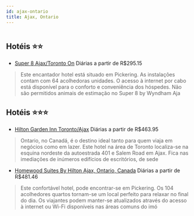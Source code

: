 ```yaml
---
id: ajax-ontario
title: Ajax, Ontario
---
```


<center><img src="http://photos.hotelbeds.com/giata/13/131281/131281a_hb_a_002.jpg" alt="" /></center>


## Hotéis ⭐️⭐️

-    [Super 8 Ajax/Toronto On](https://www.hurb.com/aud/https://www.hurb.com/hoteis/ajax/super-8-ajax-toronto-on-JNP-JP065432?cmp=18055) Diárias a partir de R$295.15
   > Este encantador hotel está situado em Pickering. As instalações contam com 64 acolhedoras unidades. O acesso à internet por cabo está disponível para o conforto e conveniência dos hóspedes. Não são permitidos animais de estimação no Super 8 by Wyndham Aja

## Hotéis ⭐️⭐️⭐️

-    [Hilton Garden Inn Toronto/Ajax](https://www.hurb.com/aud/https://www.hurb.com/hoteis/ajax/hilton-garden-inn-toronto-ajax-JNP-JP042057?cmp=18055) Diárias a partir de R$463.95
   > Ontario, no Canadá, é o destino ideal tanto para quem viaja em negócios como em lazer. Este hotel na área de Toronto localiza-se na esquina nordeste da autoestrada 401 e Salem Road em Ajax. Fica nas imediações de inúmeros edifícios de escritórios, de sede
-    [Homewood Suites By Hilton Ajax, Ontario, Canada](https://www.hurb.com/aud/https://www.hurb.com/hoteis/ajax/homewood-suites-by-hilton-ajax-ontario-canada-JNP-JP261052?cmp=18055) Diárias a partir de R$481.46
   > Este confortável hotel, pode encontrar-se em Pickering. Os 104 acolhedores quartos tornam-se um local perfeito para relaxar no final do dia. Os viajantes podem manter-se atualizados através do acesso à internet ou Wi-Fi disponíveis nas áreas comuns do imó
